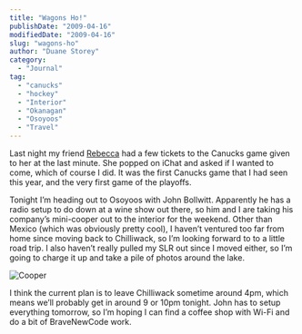 ```yaml
---
title: "Wagons Ho!"
publishDate: "2009-04-16"
modifiedDate: "2009-04-16"
slug: "wagons-ho"
author: "Duane Storey"
category:
  - "Journal"
tag:
  - "canucks"
  - "hockey"
  - "Interior"
  - "Okanagan"
  - "Osoyoos"
  - "Travel"
---
```


Last night my friend [Rebecca](http://www.miss604.com) had a few tickets to the Canucks game given to her at the last minute. She popped on iChat and asked if I wanted to come, which of course I did. It was the first Canucks game that I had seen this year, and the very first game of the playoffs.

Tonight I’m heading out to Osoyoos with John Bollwitt. Apparently he has a radio setup to do down at a wine show out there, so him and I are taking his company’s mini-cooper out to the interior for the weekend. Other than Mexico (which was obviously pretty cool), I haven’t ventured too far from home since moving back to Chilliwack, so I’m looking forward to to a little road trip. I also haven’t really pulled my SLR out since I moved either, so I’m going to charge it up and take a pile of photos around the lake.

![Cooper](http://www.cubiccapacity.com/wp-content/uploads/2008/03/mini_cooper1.jpg)

I think the current plan is to leave Chilliwack sometime around 4pm, which means we’ll probably get in around 9 or 10pm tonight. John has to setup everything tomorrow, so I’m hoping I can find a coffee shop with Wi-Fi and do a bit of BraveNewCode work.